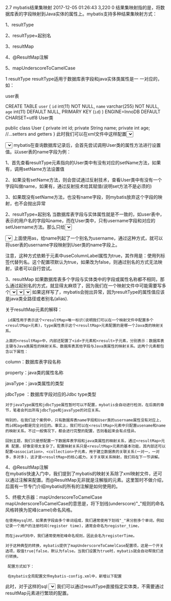 2.7 mybatis结果集映射  2017-12-05 01:26:43  3,220  0
结果集映射指的是，将数据库表的字段映射到Java实体的属性上。mybatis支持多种结果集映射方式：

1、resultType

2、resultType+起别名

3、resultMap

4、@ResultMap注解

5、mapUnderscoreToCamelCase

1 resultType
resultType适用于数据库表字段和java实体类属性是一 一对应的，如：

user表

CREATE TABLE `user` (
   `id` int(11) NOT NULL,
   `name` varchar(255) NOT NULL,
   `age` int(11) DEFAULT NULL,
   PRIMARY KEY (`id`)
 ) ENGINE=InnoDB DEFAULT CHARSET=utf8
User类

public class User {
    private int id;
    private String name;
    private int age;
    //...setters and getters
}
此时我们可以在xml文件中这样配置<select>元素

<select id="selectById" parameterType="int" resultType="com.tianshouzhi.mybatis.quickstart.domain.User">
        select id,name,age from user where id= #{id}
</select>
mybatis在查询数据库记录后，会首先尝试调用User类的属性方法进行设置值。以user表的name字段为例：

1、首先查看resultType元素指向的User类中有没有对应的setName方法，如果有，调用setName方法设置值

2、如果没有setName方法，则会尝试通过反射技术，查看User类中有没有一个字段叫做name，如果有，通过反射技术给其赋值(说明set方法不是必须的)

3、如果既没有setName方法，也没有name字段，则mybatis放弃这个字段的映射，也不会抛出异常



2、resultType+起别名
        当数据库表字段与实体属性就是不一致的，如user表中，表示的用户名的字段叫name，而在User类中，只有username字段和对应的setUsername方法。那么只给<select>元素设置resultType属性，就无法给User类的username字段赋值。此时可以通过起别名的方式：

<select id="selectById" parameterType="int" resultType="com.tianshouzhi.mybatis.quickstart.domain.User">
        select id,name as username,age from user where id= #{id}
</select>
上面使用as，给name列起了一个别名为username，通过这种方式，就可以将user表的username字段映射到User类的name字段上。

注意，这种方式依赖于<settings>元素中useColumnLabel属性为true，其作用是：使用列标签代替列名。这个配置项默认为true，如果改为false，则通过别名的方式无法映射，读者可以自行尝试。

<configuration>
   <!--使用列标签代替列名，取值true | false，默认为true，改为false的无法通过别名映射。-->
    <settings>
        <setting name="useColumnLabel" value="true"/>
    </settings>
    <!--其他配置-->
</configuration>
3、resultMap
        如果数据库表多个字段与实体类中的字段或属性名称都不相同，那么通过起别名的方式，就显得太麻烦了，因为我们在一个映射文件中可能需要写多个<select>元素，每个里面都要其别名，极容易出错。

        此时我们可以在mappers配置文件中配置一个<resultMap>元素，如下

<?xml version="1.0" encoding="UTF-8" ?>
<!DOCTYPE mapper PUBLIC "-//mybatis.org//DTD Mapper 3.0//EN"
        "http://mybatis.org/dtd/mybatis-3-mapper.dtd">;
<mapper namespace="com.tianshouzhi.mybatis.quickstart.mapper.UserMapper">
    <!--定义resultMap元素-->
    <resultMap id="userMap" type="com.tianshouzhi.mybatis.resultmap.User">
        <id column="id" property="id"  javaType="java.lang.Integer" jdbcType="INTEGER"/>
        <result column="name" property="username"  javaType="java.lang.String" jdbcType="VARCHAR"/>
        <result column="age" property="age" javaType="java.lang.Integer" jdbcType="INTEGER"/>
    </resultMap>
 
 <!--使用resultMap属性代替resultType，其值为上面<resultType>元素的id属性值-->
    <select id="testResultMap" parameterType="int" resultMap="userMap">
        select id,name,age from user where id= #{id}
    </select>
</mapper>
在上面的代码中，我们配置了一个<resultMap>元素，然后在<select>元素中，通过resultMap属性指向<resultMap>元素的id字段的值。

注意这里经常会有人忘记将resultType改成resultMap，如：

<!--错误的用法：直接将resultType值改为userMap，resultType的属性值应该是java类全路径或者别名-->
<select id="testResultMap" parameterType="int" resultType="userMap">
        select id,name,age from user where id= #{id}
    </select>
如果这样写了，mybatis会抛出异常，因为resultType的属性值应该是java类全路径或者别名(alias).

关于resultMap元素的解释：

     id属性用于表示这个<resultMap>唯一标识(说明我们可以在一个映射文件中配置多个<resultMap>元素)，type属性表示这个<resultMap>元素配置的是哪一个Java类的映射关系。

    上面的<resultMap>中，内部还配置了<id>子元素和<result>子元素，分别表示：数据库表主键与Java类属性的映射关系、数据库表其他字段与Java类属性的映射关系。这两个元素都包含以下属性：

column：数据库表字段名称

property：java类的属性名称

javaType：java类属性的类型

 jdbcType ：数据库字段对应的Jdbc type类型     

    对于javaType属性和jdbcType属性暂时可以不配置，mybatis会自动进行检测，在后面的章节，笔者会列出所有jdbcType和javaType的对应关系。

    特别的，在我们这个案例中，只有数据库表name字段和User类的username属性没有对应上，而id和age都是完全对应的。事实上，我们可以在<resultMap>元素中只配置usename和name的映射关系。不过一般情况下，都会进行完整的配置，否则看起来会有点怪异。

    回到主题，我们只是想配置一下数据库表字段和java类属性的映射关系，通过<resultMap>元素 配置，好像变得太复杂了。配置映射关系只是<resultMap>元素的基本功能，其内部还可以配置<association>、<collection>子元素，用于建立数据表的关联关系(一对一，一对多，多对多)，这才是<resultMap>的核心威力，关于关联关系映射，我们将在下一节讲解。

4、@ResultMap注解  
    在mybatis快速入门中，我们提到了mybatis的映射关系除了xml映射文件，还可以通过注解来配置。而@ResultMap无非就是注解版的<resultMap>元素。这里暂时不做介绍，后面有一节专门介绍mybatis的所有的注解是如何使用的。



5、终极大杀器：mapUnderscoreToCamelCase
    mapUnderscoreToCamelCase的意思是，将下划线(underscore)"_"规则的命名风格转换为驼峰(camel)命名风格。

    在使用mysql时，如果表字段由多个单词组成，我们通常使用下划线"_"来分割多个单词，例如记录一个用户的注册时间(register time)，通常会命名为register_time，

    而在java代码中，我们通常使用驼峰命名规则，因此会名为registerTime。

    对于这种典型的转换，mybatis提供了mapUnderscoreToCamelCase配置项，这是一个开关选项，取值true|false，默认为false。当我们设置为true时，mybatis就会自动帮我们进行转换。

     配置方式如下：

     在mybatis全局配置文件mybatis-config.xml中，新增以下配置

<configuration>
   <!--开启下划线"_"与驼峰命名规则自动转换-->
    <settings>
        <setting name="mapUnderscoreToCamelCase" value="true"/>
    </settings>
    <!--其他配置-->
</configuration>
此时，对于这样的sql

<select id="selectById" parameterType="int" resultType="com.tianshouzhi.mybatis.quickstart.domain.User">
        select id,name,register_time from user where id= #{id}
</select>
我们可以通过resultType直接指定实体类，不需要通过resultMap元素进行繁琐的配置。